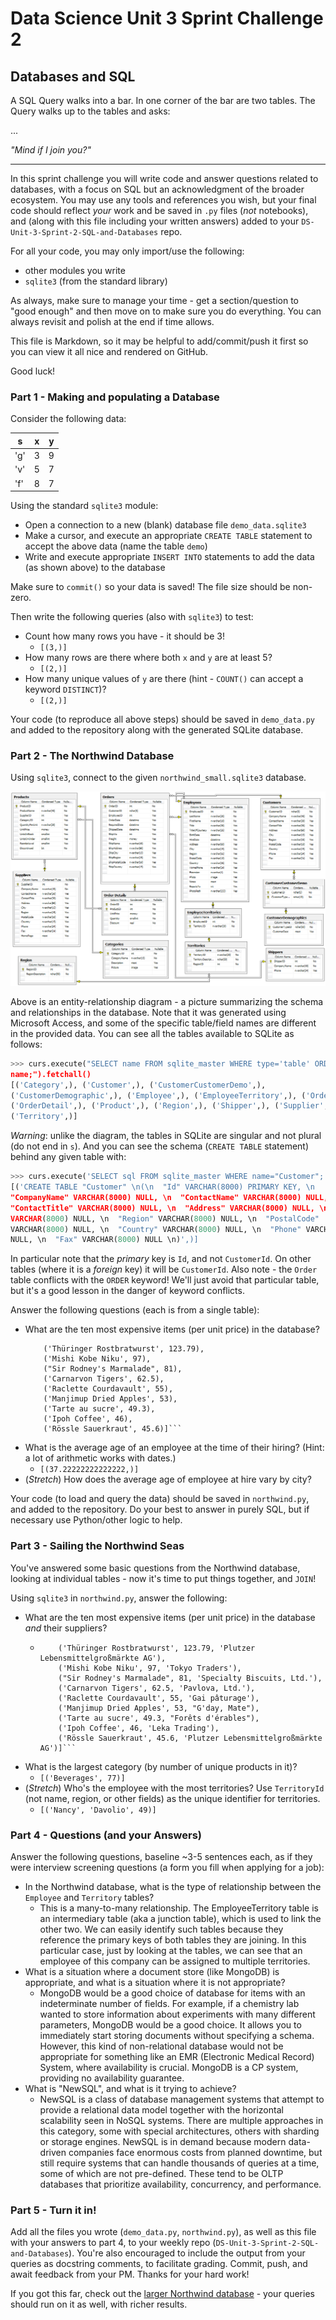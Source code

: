 # Data Science Unit 3 Sprint Challenge 2

## Databases and SQL

A SQL Query walks into a bar. In one corner of the bar are two tables. The Query
walks up to the tables and asks:

...

*"Mind if I join you?"*

---

In this sprint challenge you will write code and answer questions related to
databases, with a focus on SQL but an acknowledgment of the broader ecosystem.
You may use any tools and references you wish, but your final code should
reflect *your* work and be saved in `.py` files (*not* notebooks), and (along
with this file including your written answers) added to your
`DS-Unit-3-Sprint-2-SQL-and-Databases` repo.

For all your code, you may only import/use the following:
- other modules you write
- `sqlite3` (from the standard library)

As always, make sure to manage your time - get a section/question to "good
enough" and then move on to make sure you do everything. You can always revisit
and polish at the end if time allows.

This file is Markdown, so it may be helpful to add/commit/push it first so you
can view it all nice and rendered on GitHub.

Good luck!

### Part 1 - Making and populating a Database

Consider the following data:

| s   | x | y |
|-----|---|---|
| 'g' | 3 | 9 |
| 'v' | 5 | 7 |
| 'f' | 8 | 7 |

Using the standard `sqlite3` module:

- Open a connection to a new (blank) database file `demo_data.sqlite3`
- Make a cursor, and execute an appropriate `CREATE TABLE` statement to accept
  the above data (name the table `demo`)
- Write and execute appropriate `INSERT INTO` statements to add the data (as
  shown above) to the database

Make sure to `commit()` so your data is saved! The file size should be non-zero.

Then write the following queries (also with `sqlite3`) to test:

- Count how many rows you have - it should be 3!
  - ```[(3,)]```
- How many rows are there where both `x` and `y` are at least 5?
  - ```[(2,)]```
- How many unique values of `y` are there (hint - `COUNT()` can accept a keyword
  `DISTINCT`)?
  - ```[(2,)]```

Your code (to reproduce all above steps) should be saved in `demo_data.py` and
added to the repository along with the generated SQLite database.

### Part 2 - The Northwind Database

Using `sqlite3`, connect to the given `northwind_small.sqlite3` database.

![Northwind Entity-Relationship Diagram](./northwind_erd.png)

Above is an entity-relationship diagram - a picture summarizing the schema and
relationships in the database. Note that it was generated using Microsoft
Access, and some of the specific table/field names are different in the provided
data. You can see all the tables available to SQLite as follows:

```python
>>> curs.execute("SELECT name FROM sqlite_master WHERE type='table' ORDER BY
name;").fetchall()
[('Category',), ('Customer',), ('CustomerCustomerDemo',),
('CustomerDemographic',), ('Employee',), ('EmployeeTerritory',), ('Order',),
('OrderDetail',), ('Product',), ('Region',), ('Shipper',), ('Supplier',),
('Territory',)]
```

*Warning*: unlike the diagram, the tables in SQLite are singular and not plural
(do not end in `s`). And you can see the schema (`CREATE TABLE` statement)
behind any given table with:
```python
>>> curs.execute('SELECT sql FROM sqlite_master WHERE name="Customer";').fetchall()
[('CREATE TABLE "Customer" \n(\n  "Id" VARCHAR(8000) PRIMARY KEY, \n
"CompanyName" VARCHAR(8000) NULL, \n  "ContactName" VARCHAR(8000) NULL, \n
"ContactTitle" VARCHAR(8000) NULL, \n  "Address" VARCHAR(8000) NULL, \n  "City"
VARCHAR(8000) NULL, \n  "Region" VARCHAR(8000) NULL, \n  "PostalCode"
VARCHAR(8000) NULL, \n  "Country" VARCHAR(8000) NULL, \n  "Phone" VARCHAR(8000)
NULL, \n  "Fax" VARCHAR(8000) NULL \n)',)]
```

In particular note that the *primary* key is `Id`, and not `CustomerId`. On
other tables (where it is a *foreign* key) it will be `CustomerId`. Also note -
the `Order` table conflicts with the `ORDER` keyword! We'll just avoid that
particular table, but it's a good lesson in the danger of keyword conflicts.

Answer the following questions (each is from a single table):

- What are the ten most expensive items (per unit price) in the database?
  ```[('Côte de Blaye', 263.5),
      ('Thüringer Rostbratwurst', 123.79),
      ('Mishi Kobe Niku', 97),
      ("Sir Rodney's Marmalade", 81),
      ('Carnarvon Tigers', 62.5),
      ('Raclette Courdavault', 55),
      ('Manjimup Dried Apples', 53),
      ('Tarte au sucre', 49.3),
      ('Ipoh Coffee', 46),
      ('Rössle Sauerkraut', 45.6)]```
- What is the average age of an employee at the time of their hiring? (Hint: a
  lot of arithmetic works with dates.)
  - ```[(37.22222222222222,)]```
- (*Stretch*) How does the average age of employee at hire vary by city?

Your code (to load and query the data) should be saved in `northwind.py`, and
added to the repository. Do your best to answer in purely SQL, but if necessary
use Python/other logic to help.

### Part 3 - Sailing the Northwind Seas

You've answered some basic questions from the Northwind database, looking at
individual tables - now it's time to put things together, and `JOIN`!

Using `sqlite3` in `northwind.py`, answer the following:

- What are the ten most expensive items (per unit price) in the database *and*
  their suppliers?
  - ```[('Côte de Blaye', 263.5, 'Aux joyeux ecclésiastiques'),
        ('Thüringer Rostbratwurst', 123.79, 'Plutzer Lebensmittelgroßmärkte AG'),
        ('Mishi Kobe Niku', 97, 'Tokyo Traders'),
        ("Sir Rodney's Marmalade", 81, 'Specialty Biscuits, Ltd.'),
        ('Carnarvon Tigers', 62.5, 'Pavlova, Ltd.'),
        ('Raclette Courdavault', 55, 'Gai pâturage'),
        ('Manjimup Dried Apples', 53, "G'day, Mate"),
        ('Tarte au sucre', 49.3, "Forêts d'érables"),
        ('Ipoh Coffee', 46, 'Leka Trading'),
        ('Rössle Sauerkraut', 45.6, 'Plutzer Lebensmittelgroßmärkte AG')]```
- What is the largest category (by number of unique products in
  it)?
  - ```[('Beverages', 77)]```
- (*Stretch*) Who's the employee with the most territories? Use
  `TerritoryId` (not name, region, or other fields) as the unique identifier for
  territories.
  - ```[('Nancy', 'Davolio', 49)]```

### Part 4 - Questions (and your Answers)

Answer the following questions, baseline ~3-5 sentences each, as if they were
interview screening questions (a form you fill when applying for a job):

- In the Northwind database, what is the type of relationship between the
  `Employee` and `Territory` tables?
  - This is a many-to-many relationship. The EmployeeTerritory table is an
    intermediary table (aka a junction table), which is used to link the other two.
    We can easily identify such tables because they reference the primary keys of
    both tables they are joining. In this particular case, just by looking at the
    tables, we can see that an employee of this company can be assigned to multiple
    territories.
- What is a situation where a document store (like MongoDB) is appropriate, and
  what is a situation where it is not appropriate?
  - MongoDB would be a good choice of database for items with an indeterminate
  number of fields. For example, if a chemistry lab wanted to store information
  about experiments with many different parameters, MongoDB would be a good choice.
  It allows you to immediately start storing documents without specifying a schema.
  However, this kind of non-relational database would not be appropriate for something like an EMR (Electronic Medical Record) System, where availability is crucial.
  MongoDB is a CP system, providing no availability guarantee.
- What is "NewSQL", and what is it trying to achieve?
  - NewSQL is a class of database management systems that attempt to provide a relational data model together with the horizontal scalability seen in NoSQL systems. There are multiple approaches in this category, some with special architectures, others with sharding or storage engines. NewSQL is in demand because modern data-driven companies face enormous costs from planned downtime, but still require systems that can handle thousands of queries at a time, some of which are not pre-defined. These tend to be OLTP databases that prioritize availability, concurrency, and performance.

### Part 5 - Turn it in!
Add all the files you wrote (`demo_data.py`, `northwind.py`), as well as this
file with your answers to part 4, to your weekly repo
(`DS-Unit-3-Sprint-2-SQL-and-Databases`). You're also encouraged to include the
output from your queries as docstring comments, to facilitate grading. Commit,
push, and await feedback from your PM. Thanks for your hard work!

If you got this far, check out the [larger Northwind
database](https://github.com/jpwhite3/northwind-SQLite3/blob/master/Northwind_large.sqlite.zip) -
your queries should run on it as well, with richer results.
